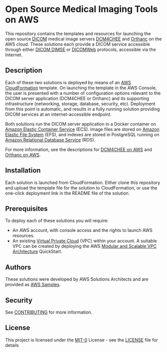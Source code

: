 # Open Source Medical Imaging Tools on AWS

This repository contains the templates and resources for launching the open source [DICOM](https://www.dicomstandard.org/) medical image servers [DCM4CHEE](https://github.com/dcm4che/dcm4chee-arc-light/wiki) and [Orthanc](https://www.orthanc-server.com/) on the AWS cloud. These solutions each provide a DICOM service accessible through either [DICOM DIMSE](http://dicom.nema.org/dicom/2013/output/chtml/part07/sect_7.5.html) or [DICOMWeb](https://www.dicomstandard.org/dicomweb) protocols, accessible via the Internet.

## Description

Each of these two solutions is deployed by means of an [AWS CloudFormation](https://aws.amazon.com/cloudformation) template.  On launching the template in the AWS Console, the user is presented with a number of configuration options relevant to the DICOM server application (DCM4CHEE or Orthanc) and its supporting infrastructure (networking, storage, database, security, etc). Deployment from this point is automatic, and results in a fully running solution providing DICOM services at an internet-accessible endpoint.

Both solutions run the DICOM server application in a Docker container on [Amazon Elastic Container Service](https://aws.amazon.com/ecs) (ECS).  Image files are stored on [Amazon Elastic File System](https://aws.amazon.com/efs/) (EFS), and indexes are stored in PostgreSQL running on [Amazon Relational Database Service](https://aws.amazon.com/rds/) (RDS).

For more information, see the descriptions for [DCM4CHEE on AWS](https://github.com/aws-samples/open-source-medical-imaging-tools-on-aws/tree/main/dcm4chee) and [Orthanc on AWS](https://github.com/aws-samples/open-source-medical-imaging-tools-on-aws/tree/main/orthanc).

## Installation

Each solution is launched from CloudFormation.  Either clone this repository and upload the template file for the solution to CloudFormation, or use the one-click deployment link in the README file of the solution.

## Prerequisites

To deploy each of these solutions you will require:
* An AWS account, with console access and the rights to launch AWS resources.
* An existing [Virtual Private Cloud](https://aws.amazon.com/vpc) (VPC) within your account.  A suitable VPC can be created by deploying the AWS [Modular and Scalable VPC Architecture](https://aws.amazon.com/quickstart/architecture/vpc/) QuickStart.

## Authors

These solutions were developed by AWS Solutions Architects and are provided as [AWS Samples](https://github.com/aws-samples/).

## Security

See [CONTRIBUTING](CONTRIBUTING.md#security-issue-notifications) for more information.


## License

This project is licensed under the [MIT-0](https://github.com/aws/mit-0) License - see the [LICENSE](LICENSE) file for details
